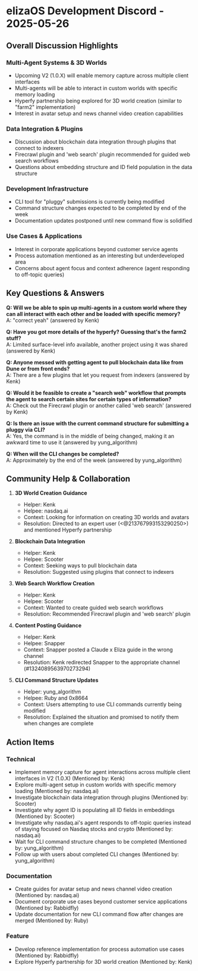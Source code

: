 # elizaOS Development Discord - 2025-05-26

## Overall Discussion Highlights

### Multi-Agent Systems & 3D Worlds
- Upcoming V2 (1.0.X) will enable memory capture across multiple client interfaces
- Multi-agents will be able to interact in custom worlds with specific memory loading
- Hyperfy partnership being explored for 3D world creation (similar to "farm2" implementation)
- Interest in avatar setup and news channel video creation capabilities

### Data Integration & Plugins
- Discussion about blockchain data integration through plugins that connect to indexers
- Firecrawl plugin and 'web search' plugin recommended for guided web search workflows
- Questions about embedding structure and ID field population in the data structure

### Development Infrastructure
- CLI tool for "pluggy" submissions is currently being modified
- Command structure changes expected to be completed by end of the week
- Documentation updates postponed until new command flow is solidified

### Use Cases & Applications
- Interest in corporate applications beyond customer service agents
- Process automation mentioned as an interesting but underdeveloped area
- Concerns about agent focus and context adherence (agent responding to off-topic queries)

## Key Questions & Answers

**Q: Will we be able to spin up multi-agents in a custom world where they can all interact with each other and be loaded with specific memory?**  
A: "correct yeah" (answered by Kenk)

**Q: Have you got more details of the hyperfy? Guessing that's the farm2 stuff?**  
A: Limited surface-level info available, another project using it was shared (answered by Kenk)

**Q: Anyone messed with getting agent to pull blockchain data like from Dune or from front ends?**  
A: There are a few plugins that let you request from indexers (answered by Kenk)

**Q: Would it be feasible to create a "search web" workflow that prompts the agent to search certain sites for certain types of information?**  
A: Check out the Firecrawl plugin or another called 'web search' (answered by Kenk)

**Q: Is there an issue with the current command structure for submitting a pluggy via CLI?**  
A: Yes, the command is in the middle of being changed, making it an awkward time to use it (answered by yung_algorithm)

**Q: When will the CLI changes be completed?**  
A: Approximately by the end of the week (answered by yung_algorithm)

## Community Help & Collaboration

1. **3D World Creation Guidance**
   - Helper: Kenk
   - Helpee: nasdaq.ai
   - Context: Looking for information on creating 3D worlds and avatars
   - Resolution: Directed to an expert user (<@213767993153290250>) and mentioned Hyperfy partnership

2. **Blockchain Data Integration**
   - Helper: Kenk
   - Helpee: Scooter
   - Context: Seeking ways to pull blockchain data
   - Resolution: Suggested using plugins that connect to indexers

3. **Web Search Workflow Creation**
   - Helper: Kenk
   - Helpee: Scooter
   - Context: Wanted to create guided web search workflows
   - Resolution: Recommended Firecrawl plugin and 'web search' plugin

4. **Content Posting Guidance**
   - Helper: Kenk
   - Helpee: Snapper
   - Context: Snapper posted a Claude x Eliza guide in the wrong channel
   - Resolution: Kenk redirected Snapper to the appropriate channel (#1324089563970273294)

5. **CLI Command Structure Updates**
   - Helper: yung_algorithm
   - Helpee: Ruby and 0x8664
   - Context: Users attempting to use CLI commands currently being modified
   - Resolution: Explained the situation and promised to notify them when changes are complete

## Action Items

### Technical
- Implement memory capture for agent interactions across multiple client interfaces in V2 (1.0.X) (Mentioned by: Kenk)
- Explore multi-agent setup in custom worlds with specific memory loading (Mentioned by: nasdaq.ai)
- Investigate blockchain data integration through plugins (Mentioned by: Scooter)
- Investigate why agent ID is populating all ID fields in embeddings (Mentioned by: Scooter)
- Investigate why nasdaq.ai's agent responds to off-topic queries instead of staying focused on Nasdaq stocks and crypto (Mentioned by: nasdaq.ai)
- Wait for CLI command structure changes to be completed (Mentioned by: yung_algorithm)
- Follow up with users about completed CLI changes (Mentioned by: yung_algorithm)

### Documentation
- Create guides for avatar setup and news channel video creation (Mentioned by: nasdaq.ai)
- Document corporate use cases beyond customer service applications (Mentioned by: Rabbidfly)
- Update documentation for new CLI command flow after changes are merged (Mentioned by: Ruby)

### Feature
- Develop reference implementation for process automation use cases (Mentioned by: Rabbidfly)
- Explore Hyperfy partnership for 3D world creation (Mentioned by: Kenk)